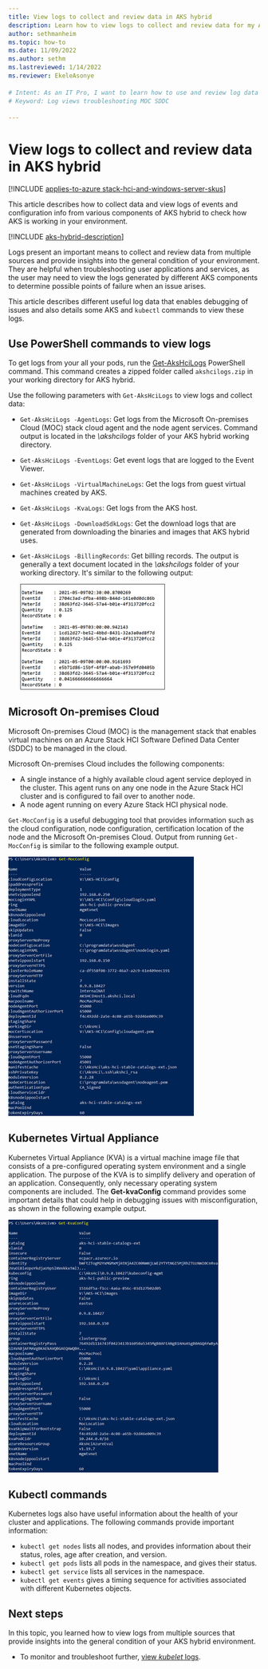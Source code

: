 ```yaml
---
title: View logs to collect and review data in AKS hybrid
description: Learn how to view logs to collect and review data for my Azure Kubernetes Services (AKS) deployment in AKS hybrid.
author: sethmanheim
ms.topic: how-to
ms.date: 11/09/2022
ms.author: sethm 
ms.lastreviewed: 1/14/2022
ms.reviewer: EkeleAsonye

# Intent: As an IT Pro, I want to learn how to use and review log data in order to gain insight to my AKS deployment.
# Keyword: Log views troubleshooting MOC SDDC

---
```


# View logs to collect and review data in AKS hybrid

[!INCLUDE [applies-to-azure stack-hci-and-windows-server-skus](includes/aks-hci-applies-to-skus/aks-hybrid-applies-to-azure-stack-hci-windows-server-sku.md)]

This article describes how to collect data and view logs of events and configuration info from various components of AKS hybrid to check how AKS is working in your environment.

[!INCLUDE [aks-hybrid-description](includes/aks-hybrid-description.md)]

Logs present an important means to collect and review data from multiple sources and provide insights into the general condition of your environment. They are helpful when troubleshooting user applications and services, as the user may need to view the logs generated by different AKS components to determine possible points of failure when an issue arises. 

This article describes different useful log data that enables debugging of issues and also details some AKS and `kubectl` commands to view these logs.

## Use PowerShell commands to view logs

To get logs from your all your pods, run the [Get-AksHciLogs](./reference/ps/get-akshcilogs.md) PowerShell command. This command creates a zipped folder called `akshcilogs.zip` in your working directory for AKS hybrid.

Use the following parameters with `Get-AksHciLogs` to view logs and collect data:

- `Get-AksHciLogs -AgentLogs`: Get logs from the Microsoft On-premises Cloud (MOC) stack cloud agent and the node agent services. Command output is located in the *\akshcilogs* folder of your AKS hybrid working directory.
- `Get-AksHciLogs -EventLogs`: Get event logs that are logged to the Event Viewer.
- `Get-AksHciLogs -VirtualMachineLogs`: Get the logs from guest virtual machines created by AKS.
- `Get-AksHciLogs -KvaLogs`: Get logs from the AKS host.
- `Get-AksHciLogs -DownloadSdkLogs`: Get the download logs that are generated from downloading the binaries and images that AKS hybrid uses.
- `Get-AksHciLogs -BillingRecords`: Get billing records. The output is generally a text document located in the *\akshcilogs* folder of your working directory. It's similar to the following output:

  ![Screenshot showing a billing log created by running the Get-AksHciLogs command with the -BillingRecords parameter.](.\media\logs\billing-records.png)

## Microsoft On-premises Cloud

Microsoft On-premises Cloud (MOC) is the management stack that enables virtual machines on an Azure Stack HCI Software Defined Data Center (SDDC) to be managed in the cloud. 

Microsoft On-premises Cloud includes the following components:

- A single instance of a highly available cloud agent service deployed in the cluster. This agent runs on any one node in the Azure Stack HCI cluster and is configured to fail over to another node.
- A node agent running on every Azure Stack HCI physical node.

`Get-MocConfig` is a useful debugging tool that provides information such as the cloud configuration, node configuration, certification location of the node and the Microsoft On-premises Cloud. Output from running `Get-MocConfig` is similar to the following example output.

![Screenshot showing example output from running the Get-Moc-Config command for an Azure Stack HCI SDDC.](.\media\logs\get-moc-config.png)

## Kubernetes Virtual Appliance

Kubernetes Virtual Appliance (KVA) is a virtual machine image file that consists of a pre-configured operating system environment and a single application. The purpose of the KVA is to simplify delivery and operation of an application. Consequently, only necessary operating system components are included. The **Get-kvaConfig** command provides some important details that could help in debugging issues with misconfiguration, as shown in the following example output.

![Screenshot showing example output from the Get-Kva-Config command, which retrieves a Kubernetes Virtual Appliance configuration.](.\media\logs\get-kva-config.png)

## Kubectl commands

Kubernetes logs also have useful information about the health of your cluster and applications. The following commands provide important information:

- `kubectl get nodes` lists all nodes, and provides information about their status, roles, age after creation, and version.
- `kubectl get pods` lists all pods in the namespace, and gives their status.
- `kubectl get service` lists all services in the namespace.
- `kubectl get events` gives a timing sequence for activities associated with different Kubernetes objects.

## Next steps

In this topic, you learned how to view logs from multiple sources that provide insights into the general condition of your AKS hybrid environment.

- To monitor and troubleshoot further, [view _kubelet_ logs](./get-kubelet-logs.md).
